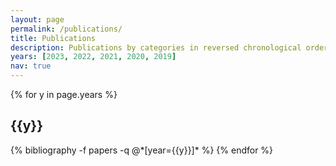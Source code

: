```yaml
---
layout: page
permalink: /publications/
title: Publications
description: Publications by categories in reversed chronological order. Full list is available on my <a href="https://scholar.google.com/citations?hl=en&user=zQ3Jh6UAAAAJ"><b>Google Scholar</b></a>.
years: [2023, 2022, 2021, 2020, 2019]
nav: true
---
```


<div class="publications">

{% for y in page.years %}
  <h2 class="year">{{y}}</h2>
  {% bibliography -f papers -q @*[year={{y}}]* %}
{% endfor %}

</div>
